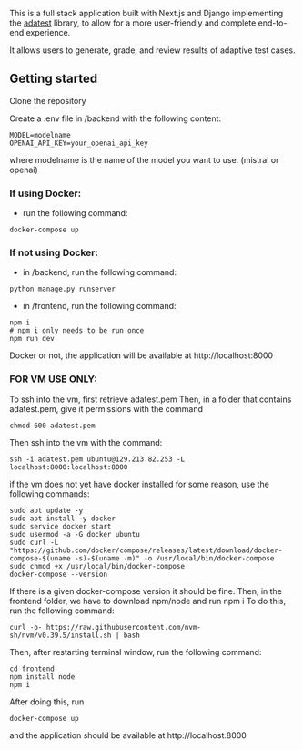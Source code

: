 This is a full stack application built with Next.js and Django implementing the 
[adatest](https://github.com/microsoft/adaptive-testing) library, to allow for a 
more user-friendly and complete end-to-end experience.

It allows users to generate, grade, and review results of adaptive test cases.

## Getting started
Clone the repository

Create a .env file in /backend with the following content:
```
MODEL=modelname
OPENAI_API_KEY=your_openai_api_key
```
where modelname is the name of the model you want to use. (mistral or openai)

### If using Docker:
- run the following command:
```
docker-compose up
```

### If not using Docker:
- in /backend, run the following command:
```
python manage.py runserver
```
- in /frontend, run the following command:
```
npm i
# npm i only needs to be run once
npm run dev
```
Docker or not, the application will be available at http://localhost:8000

### FOR VM USE ONLY:
To ssh into the vm, first retrieve adatest.pem
Then, in a folder that contains adatest.pem, give it permissions with the command
```
chmod 600 adatest.pem
```
Then ssh into the vm with the command:
```
ssh -i adatest.pem ubuntu@129.213.82.253 -L localhost:8000:localhost:8000
```
if the vm does not yet have docker installed for some reason, use the following commands:
```
sudo apt update -y
sudo apt install -y docker
sudo service docker start
sudo usermod -a -G docker ubuntu
sudo curl -L "https://github.com/docker/compose/releases/latest/download/docker-compose-$(uname -s)-$(uname -m)" -o /usr/local/bin/docker-compose
sudo chmod +x /usr/local/bin/docker-compose
docker-compose --version
```
If there is a given docker-compose version it should be fine.
Then, in the frontend folder, we have to download npm/node and run npm i
To do this, run the following command:
```
curl -o- https://raw.githubusercontent.com/nvm-sh/nvm/v0.39.5/install.sh | bash
```
Then, after restarting terminal window, run the following command:
```
cd frontend
npm install node
npm i 
```
After doing this, run 
```    
docker-compose up
```
and the application should be available at http://localhost:8000
